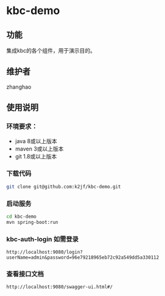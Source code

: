 # kbc-demo

## 功能
集成kbc的各个组件，用于演示目的。

## 维护者
zhanghao

## 使用说明

### 环境要求：
- java 8或以上版本
- maven 3或以上版本
- git 1.8或以上版本

### 下载代码
```bash
git clone git@github.com:k2jf/kbc-demo.git
```

### 启动服务
```bash
cd kbc-demo
mvn spring-boot:run
```

### kbc-auth-login  如需登录
```
http://localhost:9080/login?userName=admin&password=96e79218965eb72c92a549dd5a330112
```
### 查看接口文档
```
http://localhost:9080/swagger-ui.html#/

```